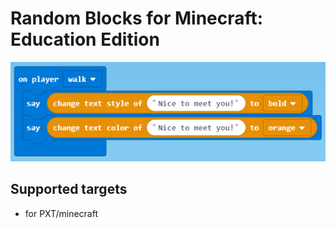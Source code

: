 # Random Blocks for Minecraft: Education Edition
![](demo.png)

## Supported targets
* for PXT/minecraft